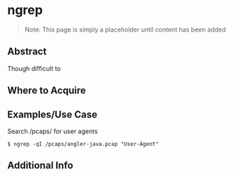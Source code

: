 ngrep
========

>Note: This page is simply a placeholder until content has been added


Abstract
--------

Though difficult to

Where to Acquire
---------


Examples/Use Case
---------

Search /pcaps/ for user agents
```
$ ngrep -qI /pcaps/angler-java.pcap "User-Agent"
```


Additional Info
--------------
